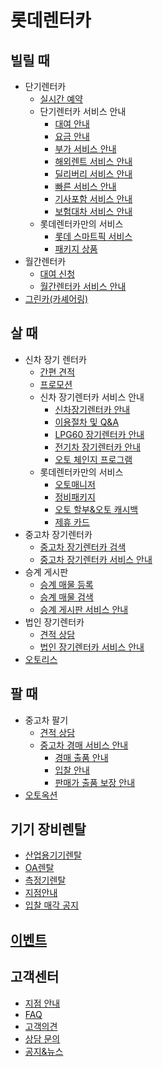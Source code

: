 # 롯데렌터카
## 빌릴 때
* 단기렌터카
	* [실시간 예약](http://daffy-size.surge.sh/html/rent/FN010101.html)
	* 단기렌터카 서비스 안내
		* [대여 안내](http://daffy-size.surge.sh/html/rent/FN01010201.html)
		* [요금 안내](http://daffy-size.surge.sh/html/rent/FN01010202.html)
		* [부가 서비스 안내](http://daffy-size.surge.sh/html/rent/FN01010203.html)
		* [해외렌트 서비스 안내](http://daffy-size.surge.sh/html/rent/FN01010204.html)
		* [딜리버리 서비스 안내](http://daffy-size.surge.sh/html/rent/FN01010205.html)
		* [빠른 서비스 안내](http://daffy-size.surge.sh/html/rent/FN01010206.html)
		* [기사포함 서비스 안내](http://daffy-size.surge.sh/html/rent/FN01010207.html)
		* [보험대차 서비스 안내](http://daffy-size.surge.sh/html/rent/FN01010208.html)
	* 롯데렌터카만의 서비스
		* [롯데 스마트픽 서비스](http://daffy-size.surge.sh/html/rent/FN01010301.html)
		* [패키지 상품](http://daffy-size.surge.sh/html/rent/FN01010302.html)
* 월간렌터카
	* [대여 신청](http://daffy-size.surge.sh/html/rent/FN010201.html)
	* [월간렌터카 서비스 안내](http://daffy-size.surge.sh/html/rent/FN010202.html)
* [그린카(카셰어링)](http://daffy-size.surge.sh/html/rent/FN0103.html)

## 살 때
* 신차 장기 렌터카
	* [간편 견적](http://daffy-size.surge.sh/html/buy/FN020101.html)
	* [프로모션](http://daffy-size.surge.sh/html/buy/FN020102.html)
	* 신차 장기렌터카 서비스 안내
		* [신차장기렌터카 안내](http://daffy-size.surge.sh/html/buy/FN02010301.html)
		* [이용절차 및 Q&A](http://daffy-size.surge.sh/html/buy/FN02010302.html)
		* [LPG60 장기렌터카 안내](http://daffy-size.surge.sh/html/buy/FN02010303.html)
		* [전기차 장기렌터카 안내](http://daffy-size.surge.sh/html/buy/FN02010304.html)
		* [오토 체인지 프로그램](http://daffy-size.surge.sh/html/buy/FN02010305.html)
	* 롯데렌터카만의 서비스
		* [오토매니저](http://daffy-size.surge.sh/html/buy/FN02010401.html)
		* [정비패키지](http://daffy-size.surge.sh/html/buy/FN02010402.html)
		* [오토 할부&오토 캐시백](http://daffy-size.surge.sh/html/buy/FN02010403.html)
		* [제휴 카드](http://daffy-size.surge.sh/html/buy/FN02010404.html)
* 중고차 장기렌터카
	* [중고차 장기렌터카 검색](http://daffy-size.surge.sh/html/buy/FN020201.html)
	* [중고차 장기렌터카 서비스 안내](http://daffy-size.surge.sh/html/buy/FN020202.html)
* 승계 게시판
	* [승계 매물 등록](http://daffy-size.surge.sh/html/buy/FN020301.html)
	* [승계 매물 검색](http://daffy-size.surge.sh/html/buy/FN020302.html)
	* [승계 게시판 서비스 안내](http://daffy-size.surge.sh/html/buy/FN020303.html)
* 법인 장기렌터카
	* [견적 상담](http://daffy-size.surge.sh/html/buy/FN020401.html)
	* [법인 장기렌터카 서비스 안내](http://daffy-size.surge.sh/html/buy/FN020402.html)
* [오토리스](http://daffy-size.surge.sh/html/buy/FN0205.html)

## 팔 때
* 중고차 팔기
	* [견적 상담](http://daffy-size.surge.sh/html/sell/FN030101.html)
	* [중고차 경매 서비스 안내](http://daffy-size.surge.sh/html/sell/FN030102.html)
		* [경매 출품 안내](http://daffy-size.surge.sh/html/sell/FN03010201.html)
		* [입찰 안내](http://daffy-size.surge.sh/html/sell/FN03010202.html)
		* [판매가 출품 보장 안내](http://daffy-size.surge.sh/html/sell/FN03010203.html)
* [오토옥션](http://daffy-size.surge.sh/html/sell/FN0302.html)


## 기기 장비렌탈
* [산업용기기렌탈](http://daffy-size.surge.sh/html/equip/FN040101.html)
* [OA렌탈](http://daffy-size.surge.sh/html/equip/FN040102.html)
* [측정기렌탈](http://daffy-size.surge.sh/html/equip/FN040103.html)
* [지점안내](http://daffy-size.surge.sh/html/equip/FN040104.html)
* [입찰 매각 공지](http://daffy-size.surge.sh/html/equip/FN040105.html)

## [이벤트](http://daffy-size.surge.sh/html/event/FN05.html)

## 고객센터
* [지점 안내](http://daffy-size.surge.sh/html/customer/FN060101.html)
* [FAQ](http://daffy-size.surge.sh/html/customer/FN060102.html)
* [고객의견](http://daffy-size.surge.sh/html/customer/FN060103.html)
* [상담 문의](http://daffy-size.surge.sh/html/customer/FN060104.html)
* [공지&뉴스](http://daffy-size.surge.sh/html/customer/FN060105.html)